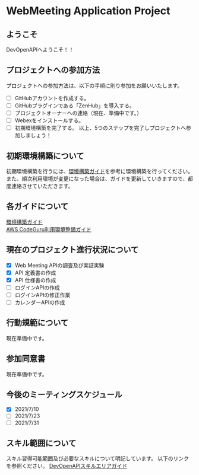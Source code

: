 # WebMeeting Application Project
## ようこそ
DevOpenAPIへようこそ！！

## プロジェクトへの参加方法
プロジェクトへの参加方法は、以下の手順に則り参加をお願いいたします。
- [ ] GitHubアカウントを作成する。
- [ ] GitHubプラグインである「ZenHub」を導入する。
- [ ] プロジェクトオーナーへの連絡（現在、準備中です。）
- [ ] Webexをインストールする。
- [ ] 初期環境構築を完了する。
以上、5つのステップを完了しプロジェクトへ参加しましょう！

## 初期環境構築について
初期環境構築を行うには、[環境構築ガイド](https://github.com/Martin9420/Phase1/blob/main/SkyWayProjectGide/ProjectGide.adoc)を参考に環境構築を行ってください。
また、順次利用環境が変更になった場合は、ガイドを更新していきますので、都度連絡させていただきます。

## 各ガイドについて
[環境構築ガイド](https://github.com/Martin9420/Phase1/blob/main/SkyWayProjectGide/ProjectGide.adoc)  
[AWS CodeGuru利用環境整備ガイド](https://github.com/Martin9420/Phase1/blob/main/AWSCodeGuru%E5%88%A9%E7%94%A8%E3%82%AC%E3%82%A4%E3%83%89/AWSCodeGuru.adoc)

## 現在のプロジェクト進行状況について
- [x] Web Meeting APIの調査及び実証実験
- [x] API 定義書の作成
- [x] API 仕様書の作成
- [ ] ログインAPIの作成
- [ ] ログインAPIの修正作業
- [ ] カレンダーAPIの作成

## 行動規範について
現在準備中です。

## 参加同意書
現在準備中です。

## 今後のミーティングスケジュール
- [x] 2021/7/10
- [ ] 2021/7/23
- [ ] 2021/7/31

## スキル範囲について
スキル習得可能範囲及び必要なスキルについて明記しています。
以下のリンクを参照ください。 
[DevOpenAPIスキルエリアガイド](https://github.com/Martin9420/DevOpenAPI/blob/main/DevOpenAPI%E3%82%B9%E3%82%AD%E3%83%AB%E3%82%A8%E3%82%A4%E3%83%AA%E3%82%A2%E3%82%B9/DevOpenAPISkillArea.adoc)

